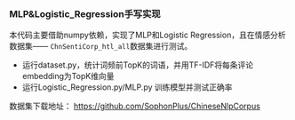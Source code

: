 ### MLP&Logistic_Regression手写实现

本代码主要借助numpy依赖，实现了MLP和Logistic Regression，且在情感分析数据集—— `ChnSentiCorp_htl_all`数据集进行测试。

- 运行dataset.py，统计词频前TopK的词语，并用TF-IDF将每条评论embedding为TopK维向量
- 运行Logistic_Regression.py/MLP.py 训练模型并测试正确率

数据集下载地址： https://github.com/SophonPlus/ChineseNlpCorpus 

